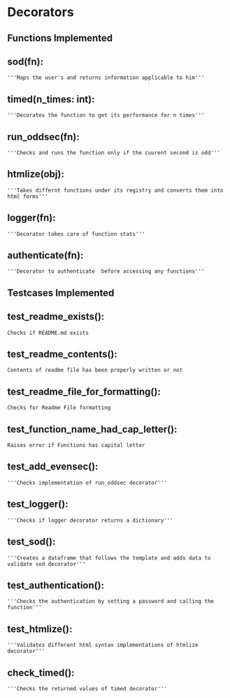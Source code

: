 # Decorators

## <b> Functions Implemented </b>

## sod(fn):
    '''Maps the user's and returns information applicable to him'''

##  timed(n_times: int):
    '''Decorates the function to get its performance for n times'''
   
    
##  run_oddsec(fn):
    '''Checks and runs the function only if the cuurent second is odd'''

##  htmlize(obj):
    '''Takes differnt functions under its registry and converts them into html forms'''

## logger(fn):
    '''Decorator takes care of function stats'''

## authenticate(fn):
    '''Decorator to authenticate  before accessing any functions'''

## <b>Testcases Implemented</b>

##  test_readme_exists():
    Checks if README.md exists

##  test_readme_contents():
    Contents of readme file has been properly written or not
   

##  test_readme_file_for_formatting():
    Checks for Readme File formatting

##  test_function_name_had_cap_letter():
    Raises error if Functions has capital letter

##  test_add_evensec():
    '''Checks implementation of run_oddsec decorator'''

##  test_logger():
    '''Checks if logger decorator returns a dictionary'''

##  test_sod():
    '''Creates a dataframe that follows the template and adds data to validate sod decorator'''

##  test_authentication():
    '''Checks the authentication by setting a password and calling the function'''

## test_htmlize():
    '''Validates different html syntax implementations of htmlize decorator'''

## check_timed():
    '''Checks the returned values of timed decorator'''